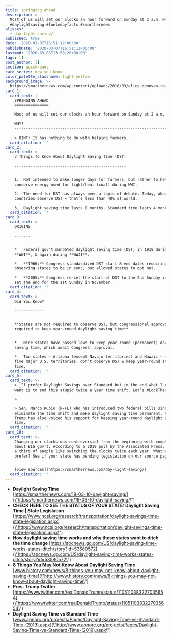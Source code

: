 ```yaml
---
title: springing ahead
description: >-
  Most of us will set our clocks an hour forward on sunday at 2 a.m. why? #dst
  #daylightsaving #fueledbyfacts #smarthernews
aliases:
  - day-light-saving/
published: true
date: '2020-03-07T16:51:12+00:00'
publishDate: '2020-03-07T16:51:12+00:00'
lastmod: '2020-03-08T13:58:28+00:00'
tags: []
post_author: []
section: quickreads
card_series: now you know
color_palette_classname: light-yellow
background_image: >-
  https://smarthernews.com/wp-content/uploads/2018/03/alice-donovan-rouse-74481-unsplash-scaled.jpg
card_1:
  card_text: |-
    SPRINGING AHEAD
    ===============

    Most of us will set our clocks an hour forward on Sunday at 2 a.m.  
      
    WHY?
    ----------------------------------------------------------------------------

    > HINT: It has nothing to do with helping farmers.
  card_citation: ''
card_2:
  card_text: >-
    3 Things To Know About Daylight Saving Time (DST)

    -------------------------------------------------


    1.  Not intended to make longer days for farmers, but rather to help
    conserve energy used for light/heat (coal) during WWI.

    2.  The need for DST has always been a topic of debate. Today, about 70
    countries observe DST – that’s less than 40% of world.

    3.  Daylight saving time lasts 8 months. Standard time lasts 4 months.
  card_citation: ''
card_3:
  card_text: >-
    ORIGINS

    -------


    *   Federal gov’t mandated daylight saving time (DST) in 1918 during
    **WWI**, & again during **WWII**.

    *   **1966:** Congress standardized DST start & end dates requiring
    observing states to be in sync, but allowed states to opt out.

    *   **2005:** Congress re-set the start of DST to the 2nd Sunday in March &
    set the end for the 1st Sunday in November.
  card_citation: ''
card_4:
  card_text: >-
    Did You Know?

    -------------


    **States are not required to observe DST, but congressional approval is
    required to keep year-round daylight saving time**


    *   Nine states have passed laws to keep year-round (permanent) daylight
    saving time, which await Congress’ approval.

    *   Two states – Arizona (except Navajo territories) and Hawaii – as well as
    five major U.S. territories, don’t observe DST & keep year-round standard
    time.
  card_citation: ''
card_5:
  card_text: >-
    > _“I prefer Daylight Savings over Standard but in the end what I really
    want is to end this stupid twice a year time shift. Let’s #LockTheClock_“

    > 

    > Sen. Marco Rubio (R-FL) who has introduced two federal bills since 2018 to
    eliminate the time shift and make daylight saving time permanent. President
    Trump has also voiced his support for keeping year-round daylight saving
    time.
  card_citation: ''
card_10:
  card_text: >-
    Changing our clocks was controversial from the beginning with complaints
    about BIG gov't. According to a 2019 poll by the Associated Press, less than
    a third of people like switching the clocks twice each year. What would you
    prefer? See if your state has pending legislation on our source page.


    [view sources](https://smarthernews.com/day-light-saving/)
  card_citation: ''
---
```

*   **Daylight Saving Time**  
    [https://smarthernews.com/18-03-10-daylight-saving/](\"https://smarthernews.com/18-03-10-daylight-saving/\")
*   **CHECK HERE TO SEE THE STATUS OF YOUR STATE: Daylight Saving Time | State Legislation**  
    [https://www.ncsl.org/research/transportation/daylight-savings-time-state-legislation.aspx](\"https://www.ncsl.org/research/transportation/daylight-savings-time-state-legislation.aspx\")
*   **How daylight saving time works and why these states want to ditch the time change** [https://abcnews.go.com/US/daylight-saving-time-works-states-ditch/story?id=53580572](\"https://abcnews.go.com/US/daylight-saving-time-works-states-ditch/story?id=53580572\")
*   **8 Things You May Not Know About Daylight Saving Time**  
    [www.history.com/news/8-things-you-may-not-know-about-daylight-saving-time](\"http://www.history.com/news/8-things-you-may-not-know-about-daylight-saving-time\")
*   **Pres. Trump Twitter**   
    [https://wwwtwitter.com/realDonaldTrump/status/1105110383227035654](\"https://wwwtwitter.com/realDonaldTrump/status/1105110383227035654\")
*   **Daylight Saving Time vs Standard Time**  
    [www.apnorc.org/projects/Pages/Daylight-Saving-Time-vs-Standard-Time-(2019).aspx](\"http://www.apnorc.org/projects/Pages/Daylight-Saving-Time-vs-Standard-Time-(2019).aspx\")